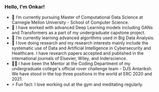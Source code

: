 ### Hello, I'm Onkar!

<!--
**onkarthorat/onkarthorat** is a ✨ _special_ ✨ repository because its `README.md` (this file) appears on your GitHub profile.

Here are some ideas to get you started:

- 🔭 I’m currently working on my final year project that extensively uses GANs and Transformers.
- 🌱 I’m currently learning advanced algorithms used in Big Data Analysis.
- 👨‍🏫 I'm the Mentor for Coding Department of the college's official rover challenge team - DJS Antariksh that has stood in top three positions at ERC 2020 and 2021.
- ⚡ Fun fact: I love working out and meditating regularly.
-->

- 🔭 I’m currently pursuing Master of Computational Data Science at Carnegie Mellon University - School of Computer Science.
- 🧐 I have worked with advanced Deep Learning models including GANs and Transformers as a part of my undergraduate capstone project.
- 🌱 I’m currently learning advanced algorithms used in Big Data Analysis.
- 🔬 I love doing research and my research interests mainly include the systematic use of Data and Artificial Intelligence in Cybersecurity and Healthcare. I have research papers accepted and published in the international journals of Elsevier, Wiley, and Inderscience.
- 👨‍🏫 I have been the Mentor at the Coding Department of my undergraduate college's official rover challenge team - DJS Antariksh. We have stood in the top three positions in the world at ERC 2020 and 2021.
- ⚡ Fun fact: I love working out at the gym and meditating regularly.
